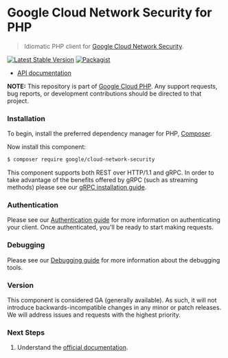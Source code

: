 # Google Cloud Network Security for PHP

> Idiomatic PHP client for [Google Cloud Network Security](https://cloud.google.com/traffic-director/docs/reference/network-security/rest/).

[![Latest Stable Version](https://poser.pugx.org/google/cloud-network-security/v/stable)](https://packagist.org/packages/google/cloud-network-security) [![Packagist](https://img.shields.io/packagist/dm/google/cloud-network-security.svg)](https://packagist.org/packages/google/cloud-network-security)

* [API documentation](https://cloud.google.com/php/docs/reference/cloud-network-security/latest)

**NOTE:** This repository is part of [Google Cloud PHP](https://github.com/googleapis/google-cloud-php). Any
support requests, bug reports, or development contributions should be directed to
that project.

### Installation

To begin, install the preferred dependency manager for PHP, [Composer](https://getcomposer.org/).

Now install this component:

```sh
$ composer require google/cloud-network-security
```

This component supports both REST over HTTP/1.1 and gRPC. In order to take advantage of the benefits offered by gRPC (such as streaming methods)
please see our [gRPC installation guide](https://cloud.google.com/php/grpc).

### Authentication

Please see our [Authentication guide](https://github.com/googleapis/google-cloud-php/blob/main/AUTHENTICATION.md) for more information
on authenticating your client. Once authenticated, you'll be ready to start making requests.

### Debugging

Please see our [Debugging guide](https://github.com/googleapis/google-cloud-php/blob/main/DEBUG.md)
for more information about the debugging tools.

### Version

This component is considered GA (generally available). As such, it will not introduce backwards-incompatible changes in
any minor or patch releases. We will address issues and requests with the highest priority.

### Next Steps

1. Understand the [official documentation](https://cloud.google.com/traffic-director/docs/reference/network-security/rest/).
